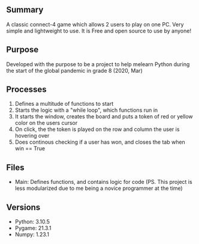 <h2>Summary</h2>
<p>A classic connect-4 game which allows 2 users to play on one PC. Very simple and lightweight to use. It is Free and open source to use by anyone! </p>

<h2>Purpose</h2>
<p>Developed with the purpose to be a project to help melearn Python during the start of the global pandemic in grade 8 (2020, Mar)</p>


<h2>Processes</h2>

<ol>
  <li>Defines a multitude of functions to start</li>
  <li>Starts the logic with a "while loop", which functions run in</li>
  <li>It starts the window, creates the board and puts a token of red or yellow color on the users cursor</li>
  <li>On click, the the token is played on the row and column the user is hovering over</li>
  <li>Does continous checking if a user has won, and closes the tab when win == True</li>
</ol>

<h2>Files</h2>

<ul>
  <li>Main: Defines functions, and contains logic for code (PS. This project is less modularized due to me being a novice programmer at the time) </li>
</ul>

<h2>Versions</h2>

<ul>
  <li>Python: 3.10.5</li>
  <li>Pygame: 21.3.1</li>
  <li>Numpy: 1.23.1</li>
<ul>


